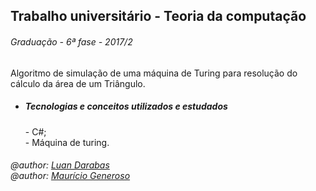 ## Trabalho universitário - Teoria da computação
<h6>Graduação - 6ª fase - 2017/2</h6>

Algoritmo de simulação de uma máquina de Turing para resolução do cálculo da área de um Triângulo.

* <h5>Tecnologias e conceitos utilizados e estudados</h5>
  - C#; <br />
  - Máquina de turing. <br />
  
<h6>@author: <a href="https://github.com/luandr">Luan Darabas</a> <br />
@author: <a href="https://github.com/programmerGM">Maurício Generoso</a></h6>

